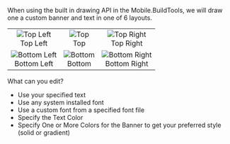 When using the built in drawing API in the Mobile.BuildTools, we will draw one a custom banner and text in one of 6 layouts.

| | | |
|:-:|:-:|:-:|
| ![Top Left](/assets/samples/topleft.png) <br />Top Left | ![Top](/assets/samples/top.png) <br />Top | ![Top Right](/assets/samples/topright.png) <br />Top Right |
| ![Bottom Left](/assets/samples/bottomleft.png) <br />Bottom Left | ![Bottom](/assets/samples/bottom.png) <br />Bottom | ![Bottom Right](/assets/samples/bottomright.png) <br />Bottom Right |

What can you edit?

- Use your specified text
- Use any system installed font
- Use a custom font from a specified font file
- Specify the Text Color
- Specify One or More Colors for the Banner to get your preferred style (solid or gradient)